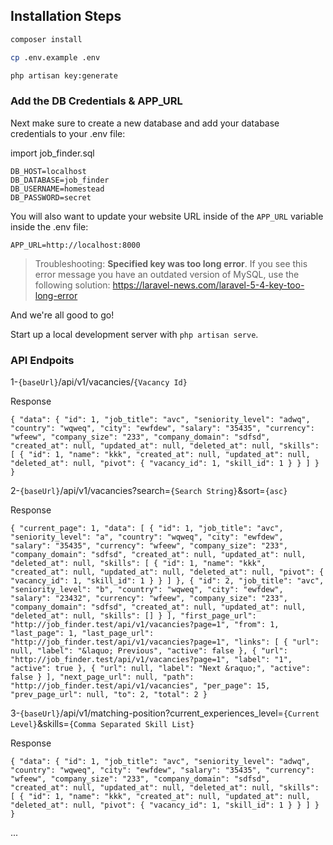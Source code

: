 ## Installation Steps

```bash
composer install
```

```bash
cp .env.example .env
```

```bash
php artisan key:generate
```

### Add the DB Credentials & APP_URL

Next make sure to create a new database and add your database credentials to your .env file:

import job_finder.sql
```
DB_HOST=localhost
DB_DATABASE=job_finder
DB_USERNAME=homestead
DB_PASSWORD=secret
```

You will also want to update your website URL inside of the `APP_URL` variable inside the .env file:

```
APP_URL=http://localhost:8000
```

> Troubleshooting: **Specified key was too long error**. If you see this error message you have an outdated version of MySQL, use the following solution: https://laravel-news.com/laravel-5-4-key-too-long-error

And we're all good to go!

Start up a local development server with `php artisan serve`.
###  API Endpoits

1-`{baseUrl}`/api/v1/vacancies/`{Vacancy Id}`

Response

`{
    "data": {
        "id": 1,
        "job_title": "avc",
        "seniority_level": "adwq",
        "country": "wqweq",
        "city": "ewfdew",
        "salary": "35435",
        "currency": "wfeew",
        "company_size": "233",
        "company_domain": "sdfsd",
        "created_at": null,
        "updated_at": null,
        "deleted_at": null,
        "skills": [
            {
                "id": 1,
                "name": "kkk",
                "created_at": null,
                "updated_at": null,
                "deleted_at": null,
                "pivot": {
                    "vacancy_id": 1,
                    "skill_id": 1
                }
            }
        ]
    }
}`

2-`{baseUrl}`/api/v1/vacancies?search=`{Search String}`&sort=`{asc}`

Response

`{
    "current_page": 1,
    "data": [
        {
            "id": 1,
            "job_title": "avc",
            "seniority_level": "a",
            "country": "wqweq",
            "city": "ewfdew",
            "salary": "35435",
            "currency": "wfeew",
            "company_size": "233",
            "company_domain": "sdfsd",
            "created_at": null,
            "updated_at": null,
            "deleted_at": null,
            "skills": [
                {
                    "id": 1,
                    "name": "kkk",
                    "created_at": null,
                    "updated_at": null,
                    "deleted_at": null,
                    "pivot": {
                        "vacancy_id": 1,
                        "skill_id": 1
                    }
                }
            ]
        },
        {
            "id": 2,
            "job_title": "avc",
            "seniority_level": "b",
            "country": "wqweq",
            "city": "ewfdew",
            "salary": "23432",
            "currency": "wfeew",
            "company_size": "233",
            "company_domain": "sdfsd",
            "created_at": null,
            "updated_at": null,
            "deleted_at": null,
            "skills": []
        }
    ],
    "first_page_url": "http://job_finder.test/api/v1/vacancies?page=1",
    "from": 1,
    "last_page": 1,
    "last_page_url": "http://job_finder.test/api/v1/vacancies?page=1",
    "links": [
        {
            "url": null,
            "label": "&laquo; Previous",
            "active": false
        },
        {
            "url": "http://job_finder.test/api/v1/vacancies?page=1",
            "label": "1",
            "active": true
        },
        {
            "url": null,
            "label": "Next &raquo;",
            "active": false
        }
    ],
    "next_page_url": null,
    "path": "http://job_finder.test/api/v1/vacancies",
    "per_page": 15,
    "prev_page_url": null,
    "to": 2,
    "total": 2
}`

3-`{baseUrl}`/api/v1/matching-position?current_experiences_level=`{Current Level}`&skills=`{Comma Separated Skill List}`

Response

`{
    "data": {
        "id": 1,
        "job_title": "avc",
        "seniority_level": "adwq",
        "country": "wqweq",
        "city": "ewfdew",
        "salary": "35435",
        "currency": "wfeew",
        "company_size": "233",
        "company_domain": "sdfsd",
        "created_at": null,
        "updated_at": null,
        "deleted_at": null,
        "skills": [
            {
                "id": 1,
                "name": "kkk",
                "created_at": null,
                "updated_at": null,
                "deleted_at": null,
                "pivot": {
                    "vacancy_id": 1,
                    "skill_id": 1
                }
            }
        ]
    }
}`

...



